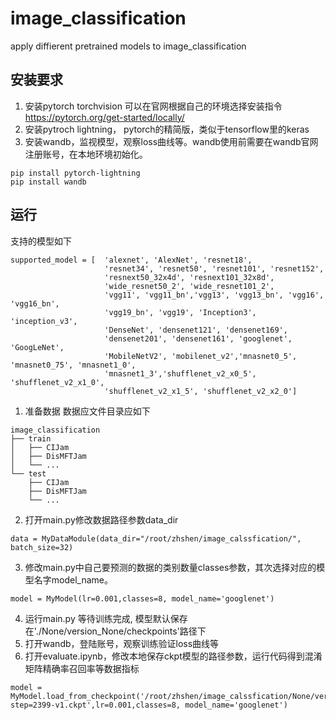 # image_classification
apply diffierent pretrained models to image_classification


## 安装要求

1. 安装pytorch torchvision 可以在官网根据自己的环境选择安装指令 https://pytorch.org/get-started/locally/
2. 安装pytroch lightning， pytorch的精简版，类似于tensorflow里的keras
4. 安装wandb，监视模型，观察loss曲线等。wandb使用前需要在wandb官网注册账号，在本地环境初始化。

```
pip install pytorch-lightning
pip install wandb
```


## 运行
支持的模型如下
```
supported_model = [  'alexnet', 'AlexNet', 'resnet18',
                     'resnet34', 'resnet50', 'resnet101', 'resnet152',
                     'resnext50_32x4d', 'resnext101_32x8d',
                     'wide_resnet50_2', 'wide_resnet101_2',
                     'vgg11', 'vgg11_bn','vgg13', 'vgg13_bn', 'vgg16', 'vgg16_bn',
                     'vgg19_bn', 'vgg19', 'Inception3', 'inception_v3',
                     'DenseNet', 'densenet121', 'densenet169',
                     'densenet201', 'densenet161', 'googlenet', 'GoogLeNet',
                     'MobileNetV2', 'mobilenet_v2','mnasnet0_5', 'mnasnet0_75', 'mnasnet1_0',
                     'mnasnet1_3','shufflenet_v2_x0_5', 'shufflenet_v2_x1_0',
                     'shufflenet_v2_x1_5', 'shufflenet_v2_x2_0']
```
1. 准备数据 数据应文件目录应如下
```
image_classification
├── train
│   ├── CIJam
│   ├── DisMFTJam
│   └── ...
└── test
    ├── CIJam
    ├── DisMFTJam
    └── ...
```
2. 打开main.py修改数据路径参数data_dir
```
data = MyDataModule(data_dir="/root/zhshen/image_calssfication/", batch_size=32)
```
3. 修改main.py中自己要预测的数据的类别数量classes参数，其次选择对应的模型名字model_name。
```
model = MyModel(lr=0.001,classes=8, model_name='googlenet')
```
4. 运行main.py 等待训练完成, 模型默认保存在'./None/version_None/checkpoints'路径下
5. 打开wandb，登陆账号，观察训练验证loss曲线等
6. 打开evaluate.ipynb，修改本地保存ckpt模型的路径参数，运行代码得到混淆矩阵精确率召回率等数据指标
```
model = MyModel.load_from_checkpoint('/root/zhshen/image_calssfication/None/version_None/checkpoints/epoch=29-step=2399-v1.ckpt',lr=0.001,classes=8, model_name='googlenet')
```

